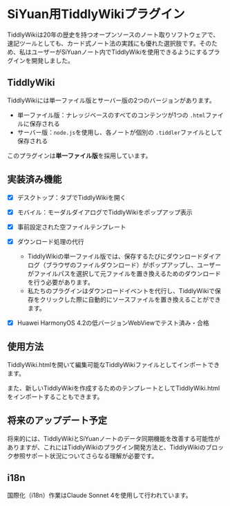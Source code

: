 # SiYuan用TiddlyWikiプラグイン

TiddlyWikiは20年の歴史を持つオープンソースのノート取りソフトウェアで、速記ツールとしても、カード式ノート法の実践にも優れた選択肢です。そのため、私はユーザーがSiYuanノート内でTiddlyWikiを使用できるようにするプラグインを開発しました。

## TiddlyWiki

TiddlyWikiには単一ファイル版とサーバー版の2つのバージョンがあります。

* 単一ファイル版：ナレッジベースのすべてのコンテンツが1つの `.html`ファイルに保存される
* サーバー版：`node.js`を使用し、各ノートが個別の `.tiddler`ファイルとして保存される

このプラグインは**単一ファイル版**を採用しています。

## 実装済み機能

* [X] デスクトップ：タブでTiddlyWikiを開く
* [X] モバイル：モーダルダイアログでTiddlyWikiをポップアップ表示
* [X] 事前設定された空ファイルテンプレート
* [X] ダウンロード処理の代行

  * TiddlyWikiの単一ファイル版では、保存するたびにダウンロードダイアログ（ブラウザのファイルダウンロード）がポップアップし、ユーザーがファイルパスを選択して元ファイルを置き換えるためのダウンロードを行う必要があります。
  * 私たちのプラグインはダウンロードイベントを代行し、TiddlyWikiで保存をクリックした際に自動的にソースファイルを置き換えることができます。
* [X] Huawei HarmonyOS 4.2の低バージョンWebViewでテスト済み・合格

## 使用方法

TiddlyWiki.htmlを開いて編集可能なTiddlyWikiファイルとしてインポートできます。

また、新しいTiddlyWikiを作成するためのテンプレートとしてTiddlyWiki.htmlをインポートすることもできます。

## 将来のアップデート予定

将来的には、TiddlyWikiとSiYuanノートのデータ同期機能を改善する可能性がありますが、これにはTiddlyWikiのプラグイン開発方法と、TiddlyWikiのブロック参照サポート状況についてさらなる理解が必要です。

## i18n

国際化（i18n）作業はClaude Sonnet 4を使用して行われています。
